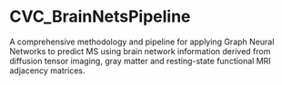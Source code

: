 # CVC_BrainNetsPipeline
A comprehensive methodology and pipeline for applying Graph Neural Networks to predict MS using brain network information derived from diffusion tensor imaging, gray matter and resting-state functional MRI adjacency matrices.

